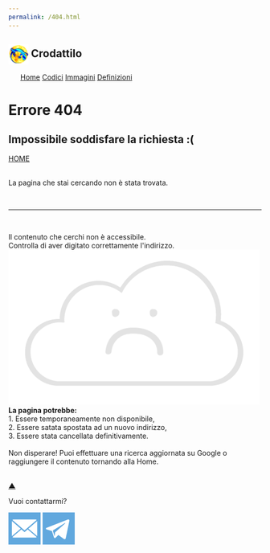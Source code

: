 ```yaml
---
permalink: /404.html
---
```

<!DOCTYPE html>
<html lang="it">
	<head>
		<meta charset="utf-8">
		<title>Crodattilo</title>
        <link rel="shortcut icon" type="image/x-icon" href="favicon.ico">
		<link rel="stylesheet" href="../style.css">
        <script src="jquery.min.js"></script>
        <script src="loader.js"></script>
        <meta name="theme-color" content="#11204f">
		<meta name="viewport" content="width=device-width, initial-scale=1">
		<link rel="stilesheet" href="https://use.fontawesome.com/relases/v5.6.1/css/all.css">
		<link href="https://fonts.googleapis.com/css?family=Heebo&display=swap" rel="stylesheet">
        <div class="header">
			<h2 class="logo"><b><img src="data/images/LogoTooSmall.png" style="width:40px;height:40px;vertical-align:middle">&nbsp;Crodattilo</b></h2>
			<ul class="menu">
				<a href="index.html">Home</a>
				<a href="codes/">Codici</a>
				<a href="images/">Immagini</a>
				<a href="definitions/">Definizioni</a>
			</ul>
		</div>
	</head>
	<body>
        <div class="loader"></div>
    	<div class=space></div>
		<div class="img-container">
			<div class="inner-container">
				<h1>Errore 404</h1>
				<h2>Impossibile soddisfare la richiesta :(</h2>
				<a class="btn" href="index.html">HOME</a>
			</div>
		</div>
        <br>
        <div class="sharp">
        <p class="title">La pagina che stai cercando non è stata trovata.</p><br><hr><br><p class="content">Il contenuto che cerchi non è accessibile.<br>Controlla di aver digitato correttamente l'indirizzo.<br><img src="data/images/error404.png"><br><b>La pagina potrebbe:</b><br>1. Essere temporaneamente non disponibile,<br>2. Essere satata spostata ad un nuovo indirizzo,<br>3. Essere stata cancellata definitivamente.<br><br>Non disperare! Puoi effettuare una ricerca aggiornata su Google o raggiungere il contenuto tornando alla Home.</p>
    	</div>
	</body>
<br>
<div class="dark">
<a class="gotop" href="#">▲</a>
	<p>Vuoi contattarmi?</p>
	<a href="mailto:mrmnfrdn@email.com" class="contact contactbutton"><img src="data/images/contactemail.png"></a>
    <a href="https://t.me/mnfrdn02" class="contact contactbutton"><img src="data/images/contacttelegram.png"></a>
</div>
</html>
